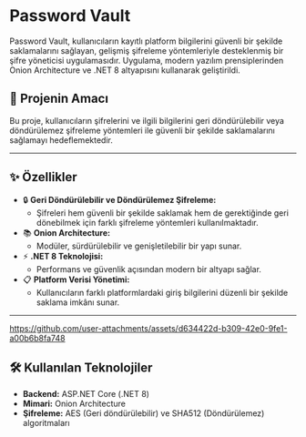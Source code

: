 # **Password Vault**

Password Vault, kullanıcıların kayıtlı platform bilgilerini güvenli bir şekilde saklamalarını sağlayan, gelişmiş şifreleme yöntemleriyle desteklenmiş bir şifre yöneticisi uygulamasıdır. Uygulama, modern yazılım prensiplerinden Onion Architecture ve .NET 8 altyapısını kullanarak geliştirildi.

## 🚀 **Projenin Amacı**

Bu proje, kullanıcıların şifrelerini ve ilgili bilgilerini geri döndürülebilir veya döndürülemez şifreleme yöntemleri ile güvenli bir şekilde saklamalarını sağlamayı hedeflemektedir.

---

## ✨ **Özellikler**

- 🔒 **Geri Döndürülebilir ve Döndürülemez Şifreleme:**
  - Şifreleri hem güvenli bir şekilde saklamak hem de gerektiğinde geri dönebilmek için farklı şifreleme yöntemleri kullanılmaktadır.
- 📚 **Onion Architecture:**
  - Modüler, sürdürülebilir ve genişletilebilir bir yapı sunar.
- ⚡ **.NET 8 Teknolojisi:**
  - Performans ve güvenlik açısından modern bir altyapı sağlar.
- 📋 **Platform Verisi Yönetimi:**
  - Kullanıcıların farklı platformlardaki giriş bilgilerini düzenli bir şekilde saklama imkânı sunar.

---

https://github.com/user-attachments/assets/d634422d-b309-42e0-9fe1-a00b6b8fa748


## 🛠 **Kullanılan Teknolojiler**

- **Backend:** ASP.NET Core (.NET 8)
- **Mimari:** Onion Architecture
- **Şifreleme:** AES (Geri döndürülebilir) ve SHA512 (Döndürülemez) algoritmaları
